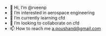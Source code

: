 - 👋 Hi, I’m @rveenp
- 👀 I’m interested in aerospace engineering
- 🌱 I’m currently learning cfd
- 💞️ I’m looking to collaborate on cfd
- 📫 How to reach me a.poushand@gmail.com

<!---
rveenp/rveenp is a ✨ special ✨ repository because its `README.md` (this file) appears on your GitHub profile.
You can click the Preview link to take a look at your changes.
--->
